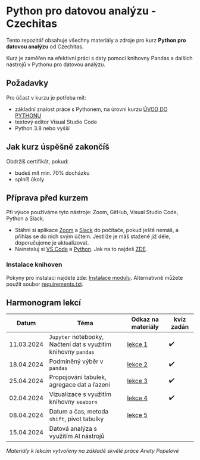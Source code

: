 # Python pro datovou analýzu - Czechitas

Tento repozitář obsahuje všechny materiály a zdroje pro kurz **Python pro datovou analýzu** od Czechitas.

Kurz je zaměřen na efektivní práci s daty pomocí knihovny Pandas a dalších nástrojů v Pythonu pro datovou analýzu.

## Požadavky

Pro účast v kurzu je potřeba mít:

- základní znalost práce s Pythonem, na úrovni kurzu [ÚVOD DO PYTHONU](https://www.czechitas.cz/kurzy/uvod-do-pythonu)
- textový editor Visual Studio Code
- Python 3.8 nebo vyšší

## Jak kurz úspěšně zakončíš

Obdržíš certifikát, pokud:

- budeš mít min. 70% docházku
- splníš úkoly

## Příprava před kurzem

Při výuce používáme tyto nástroje: Zoom, GitHub, Visual Studio Code, Python a Slack.

- Stáhni si aplikace [Zoom](https://zoom.us/download) a [Slack](https://slack.com/) do počítače, pokud ještě nemáš, a
  přihlas se do nich svým účtem. Jestliže je máš stažené již déle, doporučujeme je aktualizovat.
- Nainstaluj si [VS Code](https://code.visualstudio.com/download)
  a [Python](https://marketplace.visualstudio.com/items?itemName=ms-python.python). Jak na to
  najdeš [ZDE](https://kodim.cz/programovani/uvod-do-progr-1/priprava/jazyky-nastroje/instalace-python).

### Instalace knihoven

Pokyny pro instalaci najdete
zde: [Instalace modulu](https://kodim.cz/analyza-dat/python-data-1/python-pro-data-1/instalace/instalace-modulu).
Alternativně můžete použít soubor [requirements.txt](requirements.txt).

## Harmonogram lekcí

| Datum      | Téma                                                          | Odkaz na materiály            | kvíz zadán |
|------------|---------------------------------------------------------------|-------------------------------|------------|
| 11.03.2024 | `Jupyter` notebooky, Načtení dat s využitím knihovny `pandas` | [lekce 1](notebooks/lekce-01) | ✔️         | 
| 18.04.2024 | Podmíněný výběr v `pandas`                                    | [lekce 2](notebooks/lekce-02) | ✔️         |
| 25.04.2024 | Propojování tabulek, agregace dat a řazení                    | [lekce 3](notebooks/lekce-03) | ✔️         |
| 02.04.2024 | Vizualizace s využitím knihovny `seaborn`                     | [lekce 4](notebooks/lekce-04) | ✔️         |
| 08.04.2024 | Datum a čas, metoda `shift`, pivot tabulky                    | [lekce 5](notebooks/lekce-05) |            |
| 15.04.2024 | Datová analýza s využitím AI nástrojů                         |                               |            |

*Materiály k lekcím vytvořeny na základě skvělé práce Anety Popelové*